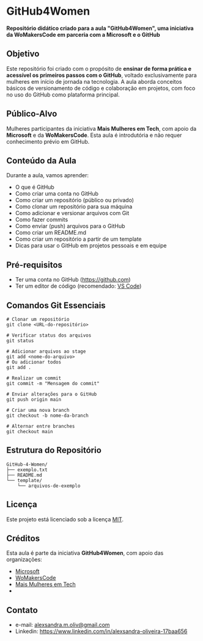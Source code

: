 # GitHub4Women

**Repositório didático criado para a aula "GitHub4Women", uma iniciativa da WoMakersCode em parceria com a Microsoft e o GitHub**

## Objetivo

Este repositório foi criado com o propósito de **ensinar de forma prática e acessível os primeiros passos com o GitHub**, voltado exclusivamente para mulheres em início de jornada na tecnologia. A aula aborda conceitos básicos de versionamento de código e colaboração em projetos, com foco no uso do GitHub como plataforma principal.

## Público-Alvo

Mulheres participantes da iniciativa **Mais Mulheres em Tech**, com apoio da **Microsoft** e da **WoMakersCode**. Esta aula é introdutória e não requer conhecimento prévio em GitHub.

## Conteúdo da Aula

Durante a aula, vamos aprender:

- O que é GitHub
- Como criar uma conta no GitHub
- Como criar um repositório (público ou privado)
- Como clonar um repositório para sua máquina
- Como adicionar e versionar arquivos com Git
- Como fazer commits
- Como enviar (push) arquivos para o GitHub
- Como criar um README.md
- Como criar um repositório a partir de um template
- Dicas para usar o GitHub em projetos pessoais e em equipe

## Pré-requisitos

- Ter uma conta no GitHub (https://github.com)
- Ter um editor de código (recomendado: [VS Code](https://code.visualstudio.com/))

## Comandos Git Essenciais

```
# Clonar um repositório
git clone <URL-do-repositório>

# Verificar status dos arquivos
git status

# Adicionar arquivos ao stage
git add <nome-do-arquivo>
# Ou adicionar todos
git add .

# Realizar um commit
git commit -m "Mensagem do commit"

# Enviar alterações para o GitHub
git push origin main

# Criar uma nova branch
git checkout -b nome-da-branch

# Alternar entre branches
git checkout main
```

## Estrutura do Repositório

```
GitHub-4-Women/
├── exemplo.txt
├── README.md
└── template/
    └── arquivos-de-exemplo
```

## Licença

Este projeto está licenciado sob a licença [MIT](LICENSE).

## Créditos

Esta aula é parte da iniciativa **GitHub4Women**, com apoio das organizações:

- [Microsoft](https://www.microsoft.com/)
- [WoMakersCode](https://www.maismulheres.tech/users/sign_in)
- [Mais Mulheres em Tech](https://www.maismulheres.tech/)
-
## Contato

- e-mail: alexsandra.m.oliv@gmail.com
- Linkedin: https://www.linkedin.com/in/alexsandra-oliveira-17baa656
